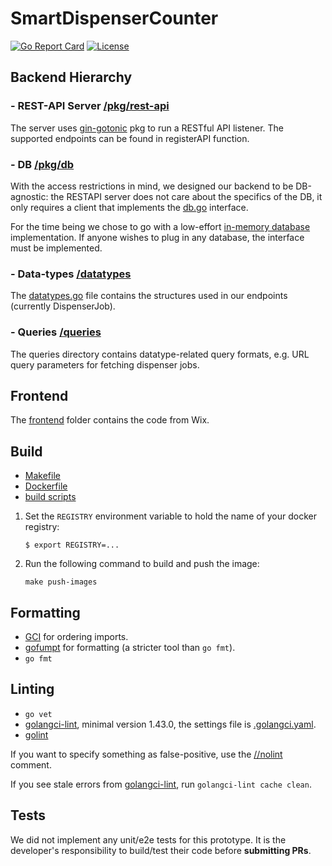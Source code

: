 [comment]:  # ( Copyright Contributors to the Open Cluster Management project )

# SmartDispenserCounter
[![Go Report Card](https://goreportcard.com/badge/github.com/open-cluster-management/hub-of-hubs-spec-transport-bridge)](https://goreportcard.com/report/github.com/vMaroon/SmartDispenserCounter)
[![License](https://img.shields.io/github/license/vMaroon/SmartDispenserCounter)](/LICENSE)
## Backend Hierarchy

### - REST-API Server [/pkg/rest-api](pkg/rest-api/server.go)
The server uses [gin-gotonic](github.com/gin-gonic) pkg to run a RESTful API listener. 
The supported endpoints can be found in registerAPI function.

### - DB [/pkg/db](pkg/db/db.go)
With the access restrictions in mind, we designed our backend to be DB-agnostic: the RESTAPI server does not care 
about the specifics of the DB, it only requires a client that implements the [db.go](pkg/db/db.go) interface.

For the time being we chose to go with a low-effort [in-memory database](pkg/db/in-memory/in_memory_db.go) 
implementation. If anyone wishes to plug in any database, the interface must be implemented.

### - Data-types [/datatypes](datatypes/datatypes.go)
The [datatypes.go](datatypes/datatypes.go) file contains the structures used in our endpoints (currently DispenserJob).

### - Queries [/queries](queries)
The queries directory contains datatype-related query formats, e.g. URL query parameters for fetching dispenser jobs.

## Frontend
The [frontend](frontend) folder contains the code from Wix.

## Build

* [Makefile](Makefile)
* [Dockerfile](build/Dockerfile)
* [build scripts](build/scripts)

1.  Set the `REGISTRY` environment variable to hold the name of your docker registry:
    ```
    $ export REGISTRY=...
    ```

1.  Run the following command to build and push the image:
    ```
    make push-images
    ```
    
## Formatting

* [GCI](https://github.com/daixiang0/gci) for ordering imports.
* [gofumpt](https://github.com/mvdan/gofumpt) for formatting (a stricter tool than `go fmt`).
* `go fmt`

## Linting

* `go vet`
* [golangci-lint](https://github.com/golangci/golangci-lint), minimal version 1.43.0, the settings file is [.golangci.yaml](https://github.com/open-cluster-management/hub-of-hubs-spec-sync/blob/main/.golangci.yaml).
* [golint](https://github.com/golang/lint)

If you want to specify something as false-positive, use the [//nolint](https://golangci-lint.run/usage/false-positives/) comment.

If you see stale errors from [golangci-lint](https://github.com/golangci/golangci-lint), run `golangci-lint cache clean`.

## Tests

We did not implement any unit/e2e tests for this prototype. 
It is the developer's responsibility to build/test their code before **submitting PRs**.
